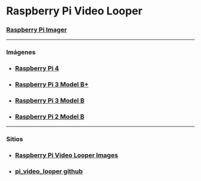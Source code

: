 Raspberry Pi Video Looper 
=========================
### [Raspberry Pi Imager](https://www.raspberrypi.com/software/)
---
### Imágenes
* ### [Raspberry Pi 4](https://videolooper.de/video_looper_v2.9.zip)
* ### [Raspberry Pi 3 Model B+](https://videolooper.de/video_looper_v2.1.zip)
* ### [Raspberry Pi 3 Model B](https://videolooper.de/video_looper_v2.zip)
* ### [Raspberry Pi 2 Model B](https://videolooper.de/video_looper_v1.zip)
---
### Sitios
* ### [Raspberry Pi Video Looper Images](https://videolooper.de/)
* ### [pi_video_looper github](https://github.com/adafruit/pi_video_looper/)
